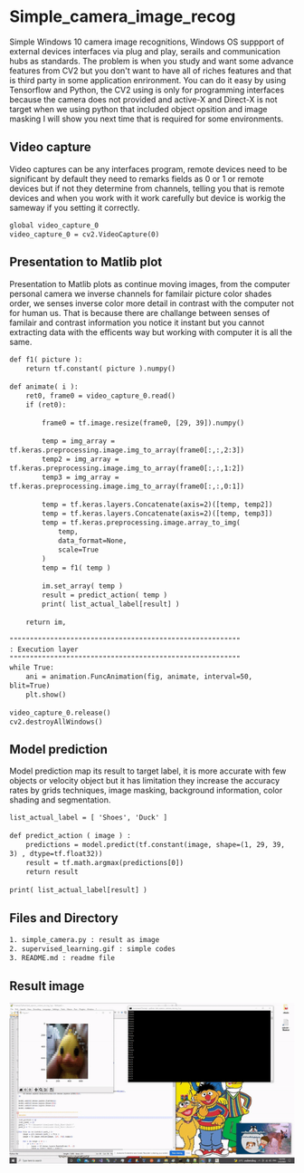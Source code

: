 # Simple_camera_image_recog
Simple Windows 10 camera image recognitions, Windows OS suppport of external devices interfaces via plug and play, serails and communication hubs as standards. The problem is when you study and want some advance features from CV2 but you don't want to have all of riches features and that is third party in some application enrironment. You can do it easy by using Tensorflow and Python, the CV2 using is only for programming interfaces because the camera does not provided and active-X and Direct-X is not target when we using python that included object opsition and image masking I will show you next time that is required for some environments.

## Video capture ##

Video captures can be any interfaces program, remote devices need to be significant by default they need to remarks fields as 0 or 1 or remote devices but if not they determine from channels, telling you that is remote devices and when you work with it work carefully but device is workig the sameway if you setting it correctly.
```
global video_capture_0
video_capture_0 = cv2.VideoCapture(0)
```

## Presentation to Matlib plot ##

Presentation to Matlib plots as continue moving images, from the computer personal camera we inverse channels for familair picture color shades order, we senses inverse color more detail in contrast with the computer not for human us. That is because there are challange between senses of familair and contrast information you notice it instant but you cannot extracting data with the efficents way but working with computer it is all the same.
```
def f1( picture ):
    return tf.constant( picture ).numpy()

def animate( i ):
	ret0, frame0 = video_capture_0.read()
	if (ret0):		
		
		frame0 = tf.image.resize(frame0, [29, 39]).numpy()
		
		temp = img_array = tf.keras.preprocessing.image.img_to_array(frame0[:,:,2:3])
		temp2 = img_array = tf.keras.preprocessing.image.img_to_array(frame0[:,:,1:2])
		temp3 = img_array = tf.keras.preprocessing.image.img_to_array(frame0[:,:,0:1])

		temp = tf.keras.layers.Concatenate(axis=2)([temp, temp2])
		temp = tf.keras.layers.Concatenate(axis=2)([temp, temp3])
		temp = tf.keras.preprocessing.image.array_to_img(
			temp,
			data_format=None,
			scale=True
		)
		temp = f1( temp )
		
		im.set_array( temp )
		result = predict_action( temp )
		print( list_actual_label[result] )
		
	return im,
  
"""""""""""""""""""""""""""""""""""""""""""""""""""""""""
: Execution layer
"""""""""""""""""""""""""""""""""""""""""""""""""""""""""  
while True:
	ani = animation.FuncAnimation(fig, animate, interval=50, blit=True)
	plt.show()

video_capture_0.release()
cv2.destroyAllWindows()
```

## Model prediction ##

Model prediction map its result to target label, it is more accurate with few objects or velocity object but it has limitation they increase the accuracy rates by grids techniques, image masking, background information, color shading and segmentation.
```
list_actual_label = [ 'Shoes', 'Duck' ]

def predict_action ( image ) :
	predictions = model.predict(tf.constant(image, shape=(1, 29, 39, 3) , dtype=tf.float32))
	result = tf.math.argmax(predictions[0])
	return result
  
print( list_actual_label[result] )
```

## Files and Directory ##
```
1. simple_camera.py : result as image
2. supervised_learning.gif : simple codes
3. README.md : readme file
```

## Result image ##
![Alt text](https://github.com/jkaewprateep/Simple_camera_image_recog/blob/main/supervised_learning.gif?raw=true "Title")
